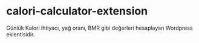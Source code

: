 # calori-calculator-extension
Günlük Kalori ihtiyacı, yağ oranı, BMR gibi değerleri hesaplayan Wordpress eklentisidir.
